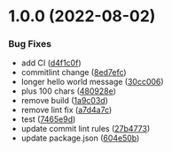 # 1.0.0 (2022-08-02)


### Bug Fixes

* add CI ([d4f1c0f](https://github.com/jlotery/hello-world/commit/d4f1c0f04539a0822021ff37bf475ba910b88f33))
* commitlint change ([8ed7efc](https://github.com/jlotery/hello-world/commit/8ed7efcc4fe82684c542293eddc96c3e0bbc42ff))
* longer hello world message ([30cc006](https://github.com/jlotery/hello-world/commit/30cc0060546fe716f9d95b1b4f775994f645731c))
* plus 100 chars ([480928e](https://github.com/jlotery/hello-world/commit/480928eb6c3943037063726265dd267d11b95f3a))
* remove build ([1a9c03d](https://github.com/jlotery/hello-world/commit/1a9c03d0273f2234f775b61585e38edc3078e739))
* remove lint fix ([a7d4a7c](https://github.com/jlotery/hello-world/commit/a7d4a7c5bd99e0e8abea671d0a7d609dbe469332))
* test ([7465e9d](https://github.com/jlotery/hello-world/commit/7465e9d3f92cc7cbd1b635320636ed8012c658b8))
* update commit lint rules ([27b4773](https://github.com/jlotery/hello-world/commit/27b477313f2ce8c4933d31f00ee647a5c0f535a2))
* update package.json ([604e50b](https://github.com/jlotery/hello-world/commit/604e50bf143cdbdab77c5f04c779fdba4cdf5fc1))
